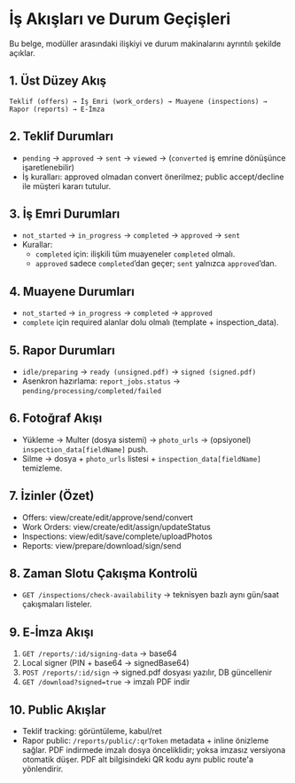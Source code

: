 # İş Akışları ve Durum Geçişleri

Bu belge, modüller arasındaki ilişkiyi ve durum makinalarını ayrıntılı şekilde açıklar.

## 1. Üst Düzey Akış
```
Teklif (offers) → İş Emri (work_orders) → Muayene (inspections) → Rapor (reports) → E‑İmza
```

## 2. Teklif Durumları
- `pending` → `approved` → `sent` → `viewed` → (`converted` iş emrine dönüşünce işaretlenebilir)
- İş kuralları: approved olmadan convert önerilmez; public accept/decline ile müşteri kararı tutulur.

## 3. İş Emri Durumları
- `not_started` → `in_progress` → `completed` → `approved` → `sent`
- Kurallar:
  - `completed` için: ilişkili tüm muayeneler `completed` olmalı.
  - `approved` sadece `completed`’dan geçer; `sent` yalnızca `approved`’dan.

## 4. Muayene Durumları
- `not_started` → `in_progress` → `completed` → `approved`
- `complete` için required alanlar dolu olmalı (template + inspection_data).

## 5. Rapor Durumları
- `idle/preparing` → `ready (unsigned.pdf)` → `signed (signed.pdf)`
- Asenkron hazırlama: `report_jobs.status` → `pending/processing/completed/failed`

## 6. Fotoğraf Akışı
- Yükleme → Multer (dosya sistemi) → `photo_urls` → (opsiyonel) `inspection_data[fieldName]` push.
- Silme → dosya + `photo_urls` listesi + `inspection_data[fieldName]` temizleme.

## 7. İzinler (Özet)
- Offers: view/create/edit/approve/send/convert
- Work Orders: view/create/edit/assign/updateStatus
- Inspections: view/edit/save/complete/uploadPhotos
- Reports: view/prepare/download/sign/send

## 8. Zaman Slotu Çakışma Kontrolü
- `GET /inspections/check-availability` → teknisyen bazlı aynı gün/saat çakışmaları listeler.

## 9. E‑İmza Akışı
1) `GET /reports/:id/signing-data` → base64
2) Local signer (PIN + base64 → signedBase64)
3) `POST /reports/:id/sign` → signed.pdf dosyası yazılır, DB güncellenir
4) `GET /download?signed=true` → imzalı PDF indir

## 10. Public Akışlar
- Teklif tracking: görüntüleme, kabul/ret
- Rapor public: `/reports/public/:qrToken` metadata + inline önizleme sağlar. PDF indirmede imzalı dosya önceliklidir; yoksa imzasız versiyona otomatik düşer. PDF alt bilgisindeki QR kodu aynı public route'a yönlendirir.
